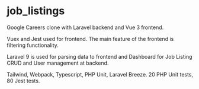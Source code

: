 # job_listings
Google Careers clone with Laravel backend and Vue 3 frontend.

Vuex and Jest used for frontend. The main feature of the frontend is filtering functionality.

Laravel 9 is used for parsing data to frontend and Dashboard for Job Listing CRUD and User management at backend.

Tailwind, Webpack, Typescript, PHP Unit, Laravel Breeze. 20 PHP Unit tests, 80 Jest tests.
